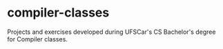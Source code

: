 # compiler-classes

Projects and exercises developed during UFSCar's CS Bachelor's degree for Compiler classes.
